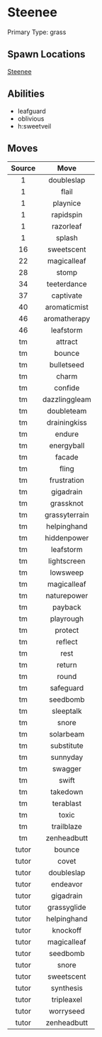 # Steenee  
Primary Type: grass  
  
## Spawn Locations  
[Steenee](/data/spawn_presets/steenee.md)  
  
## Abilities  
  * leafguard
  * oblivious
  * h:sweetveil
  
  
## Moves  
  
| Source | Move |  
|:---:|:---:|  
| 1 | doubleslap |  
| 1 | flail |  
| 1 | playnice |  
| 1 | rapidspin |  
| 1 | razorleaf |  
| 1 | splash |  
| 16 | sweetscent |  
| 22 | magicalleaf |  
| 28 | stomp |  
| 34 | teeterdance |  
| 37 | captivate |  
| 40 | aromaticmist |  
| 46 | aromatherapy |  
| 46 | leafstorm |  
| tm | attract |  
| tm | bounce |  
| tm | bulletseed |  
| tm | charm |  
| tm | confide |  
| tm | dazzlinggleam |  
| tm | doubleteam |  
| tm | drainingkiss |  
| tm | endure |  
| tm | energyball |  
| tm | facade |  
| tm | fling |  
| tm | frustration |  
| tm | gigadrain |  
| tm | grassknot |  
| tm | grassyterrain |  
| tm | helpinghand |  
| tm | hiddenpower |  
| tm | leafstorm |  
| tm | lightscreen |  
| tm | lowsweep |  
| tm | magicalleaf |  
| tm | naturepower |  
| tm | payback |  
| tm | playrough |  
| tm | protect |  
| tm | reflect |  
| tm | rest |  
| tm | return |  
| tm | round |  
| tm | safeguard |  
| tm | seedbomb |  
| tm | sleeptalk |  
| tm | snore |  
| tm | solarbeam |  
| tm | substitute |  
| tm | sunnyday |  
| tm | swagger |  
| tm | swift |  
| tm | takedown |  
| tm | terablast |  
| tm | toxic |  
| tm | trailblaze |  
| tm | zenheadbutt |  
| tutor | bounce |  
| tutor | covet |  
| tutor | doubleslap |  
| tutor | endeavor |  
| tutor | gigadrain |  
| tutor | grassyglide |  
| tutor | helpinghand |  
| tutor | knockoff |  
| tutor | magicalleaf |  
| tutor | seedbomb |  
| tutor | snore |  
| tutor | sweetscent |  
| tutor | synthesis |  
| tutor | tripleaxel |  
| tutor | worryseed |  
| tutor | zenheadbutt |  
  
